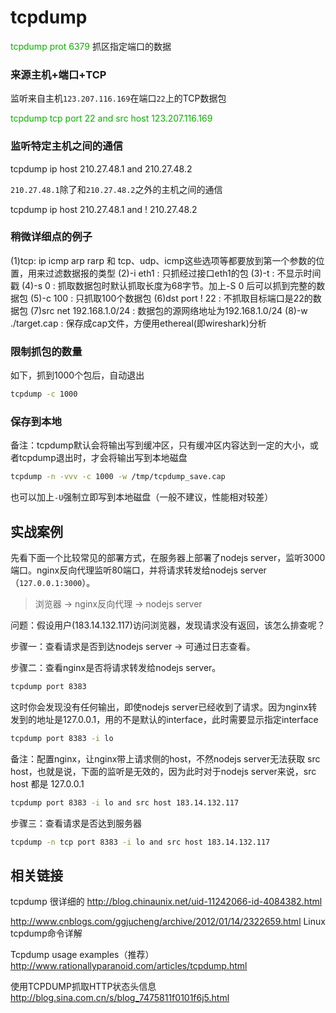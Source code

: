 

# tcpdump



<font color="read">tcpdump prot 6379 </font> 抓区指定端口的数据



### 来源主机+端口+TCP

监听来自主机`123.207.116.169`在端口`22`上的TCP数据包

<font color="read">tcpdump tcp port 22 and src host 123.207.116.169</font>

### 监听特定主机之间的通信

tcpdump ip host 210.27.48.1 and 210.27.48.2

`210.27.48.1`除了和`210.27.48.2`之外的主机之间的通信

tcpdump ip host 210.27.48.1 and ! 210.27.48.2

### 稍微详细点的例子

(1)tcp: ip icmp arp rarp 和 tcp、udp、icmp这些选项等都要放到第一个参数的位置，用来过滤数据报的类型
(2)-i eth1 : 只抓经过接口eth1的包
(3)-t : 不显示时间戳
(4)-s 0 : 抓取数据包时默认抓取长度为68字节。加上-S 0 后可以抓到完整的数据包
(5)-c 100 : 只抓取100个数据包
(6)dst port ! 22 : 不抓取目标端口是22的数据包
(7)src net 192.168.1.0/24 : 数据包的源网络地址为192.168.1.0/24
(8)-w ./target.cap : 保存成cap文件，方便用ethereal(即wireshark)分析

### 限制抓包的数量

如下，抓到1000个包后，自动退出

```bash
tcpdump -c 1000
```

### 保存到本地

备注：tcpdump默认会将输出写到缓冲区，只有缓冲区内容达到一定的大小，或者tcpdump退出时，才会将输出写到本地磁盘

```bash
tcpdump -n -vvv -c 1000 -w /tmp/tcpdump_save.cap
```

也可以加上`-U`强制立即写到本地磁盘（一般不建议，性能相对较差）

## 实战案例

先看下面一个比较常见的部署方式，在服务器上部署了nodejs server，监听3000端口。nginx反向代理监听80端口，并将请求转发给nodejs server（`127.0.0.1:3000`）。

> 浏览器 -> nginx反向代理 -> nodejs server

问题：假设用户(183.14.132.117)访问浏览器，发现请求没有返回，该怎么排查呢？

步骤一：查看请求是否到达nodejs server -> 可通过日志查看。

步骤二：查看nginx是否将请求转发给nodejs server。

```bash
tcpdump port 8383 
```

这时你会发现没有任何输出，即使nodejs server已经收到了请求。因为nginx转发到的地址是127.0.0.1，用的不是默认的interface，此时需要显示指定interface

```bash
tcpdump port 8383 -i lo
```

备注：配置nginx，让nginx带上请求侧的host，不然nodejs server无法获取 src host，也就是说，下面的监听是无效的，因为此时对于nodejs server来说，src host 都是 127.0.0.1

```bash
tcpdump port 8383 -i lo and src host 183.14.132.117
```

步骤三：查看请求是否达到服务器

```bash
tcpdump -n tcp port 8383 -i lo and src host 183.14.132.117
```



## 相关链接

tcpdump 很详细的
http://blog.chinaunix.net/uid-11242066-id-4084382.html

http://www.cnblogs.com/ggjucheng/archive/2012/01/14/2322659.html
Linux tcpdump命令详解

Tcpdump usage examples（推荐）
http://www.rationallyparanoid.com/articles/tcpdump.html

使用TCPDUMP抓取HTTP状态头信息
http://blog.sina.com.cn/s/blog_7475811f0101f6j5.html
